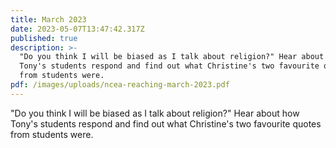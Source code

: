 ```yaml
---
title: March 2023
date: 2023-05-07T13:47:42.317Z
published: true
description: >-
  "Do you think I will be biased as I talk about religion?" Hear about how
  Tony's students respond and find out what Christine's two favourite quotes
  from students were.
pdf: /images/uploads/ncea-reaching-march-2023.pdf
---
```

"Do you think I will be biased as I talk about religion?" Hear about how Tony's students respond and find out what Christine's two favourite quotes from students were.
